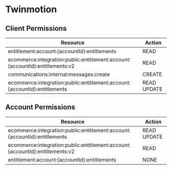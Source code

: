 # Twinmotion


## Client Permissions
| Resource | Action |
| - | - |
| entitlement:account:{accountId}:entitlements | READ |
| ecommerce:integration:public:entitlement:account:{accountId}:entitlements:v2 | READ |
| communications:internal:messages:create | CREATE |
| ecommerce:integration:public:entitlement:account:{accountId}:entitlements | READ UPDATE |

## Account Permissions
| Resource | Action |
| - | - |
| ecommerce:integration:public:entitlement:account:{accountId}:entitlements | READ UPDATE |
| ecommerce:integration:public:entitlement:account:{accountId}:entitlements:v2 | READ |
| entitlement:account:{accountId}:entitlements | NONE |

